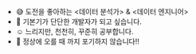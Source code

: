 - :sweat_smile: 도전을 좋아하는 <데이터 분석가> & <데이터 엔지니어>
- :gem: 기본기가 단단한 개발자가 되고 싶습니다.
- :relaxed: 느리지만, 천천히, 꾸준히 공부합니다.
- :sunrise_over_mountains: 정상에 오를 때 까지 포기하지 않습니다!!

<!---
keyhong/keyhong is a ✨ special ✨ repository because its `README.md` (this file) appears on your GitHub profile.
You can click the Preview link to take a look at your changes.
--->
